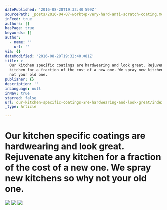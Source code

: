 ```yaml
---
datePublished: '2016-08-28T19:32:40.599Z'
sourcePath: _posts/2016-04-07-worktop-very-hard-anti-scratch-coating.md
inFeed: true
authors: []
hasPage: true
keywords: []
author:
  - name: ''
    url: ''
via: {}
dateModified: '2016-08-28T19:32:40.081Z'
title: >-
  Our kitchen specific coatings are hardwearing and look great. Rejuvenate any
  kitchen for a fraction of the cost of a new one. We spray new kitchens so why
  not your old one.
publisher: {}
description: ''
inLanguage: null
inNav: true
starred: false
url: our-kitchen-specific-coatings-are-hardwearing-and-look-great/index.html
_type: Article

---
```

# Our kitchen specific coatings are hardwearing and look great. Rejuvenate any kitchen for a fraction of the cost of a new one. We spray new kitchens so why not your old one.
![](https://the-grid-user-content.s3-us-west-2.amazonaws.com/80761d94-0a4d-42b2-a994-e39a795eb5e8.jpg)
![](https://the-grid-user-content.s3-us-west-2.amazonaws.com/bfa1b706-0099-4052-8e79-3b9f5ed7c50f.jpg)
![](https://s3-us-west-2.amazonaws.com/the-grid-img/p/ae4ce28a928cb50140fe238820b480f43df24b3c.jpg)